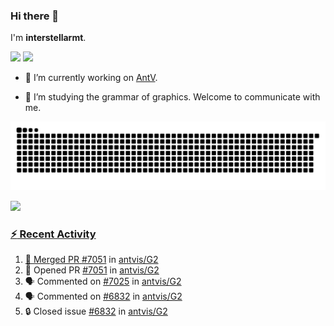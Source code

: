 ### Hi there 👋

I'm **interstellarmt**.

[![](https://img.shields.io/endpoint?url=https://awards.antv.vision/interstellarmt-g2-contributor.json)](https://github.com/antvis/g2)
[![](https://img.shields.io/endpoint?url=https://awards.antv.vision/interstellarmt-gpt-vis-contributor.json)](https://github.com/antvis/gpt-vis)

- 🔭 I’m currently working on [AntV](https://github.com/antvis).

- 📖 I’m studying the grammar of graphics. Welcome to communicate with me.

![](https://raw.githubusercontent.com/interstellarmt/interstellarmt/refs/heads/output/github-contribution-grid-snake.svg)
<div>
  <a href="https://github.com/interstellarmt">
  <img height="180em" src="https://github-readme-stats-eight-theta.vercel.app/api?username=interstellarmt&show_icons=true&include_all_commits=true&count_private=true&theme=tokyonight"/>
</div>
    
### :zap: Recent Activity

<!--START_SECTION:activity-->
1. 🎉 Merged PR [#7051](https://github.com/antvis/G2/pull/7051) in [antvis/G2](https://github.com/antvis/G2)
2. 💪 Opened PR [#7051](https://github.com/antvis/G2/pull/7051) in [antvis/G2](https://github.com/antvis/G2)
3. 🗣 Commented on [#7025](https://github.com/antvis/G2/issues/7025#issuecomment-3101695333) in [antvis/G2](https://github.com/antvis/G2)
4. 🗣 Commented on [#6832](https://github.com/antvis/G2/issues/6832#issuecomment-3101630492) in [antvis/G2](https://github.com/antvis/G2)
5. 🔒 Closed issue [#6832](https://github.com/antvis/G2/issues/6832) in [antvis/G2](https://github.com/antvis/G2)
<!--END_SECTION:activity-->

